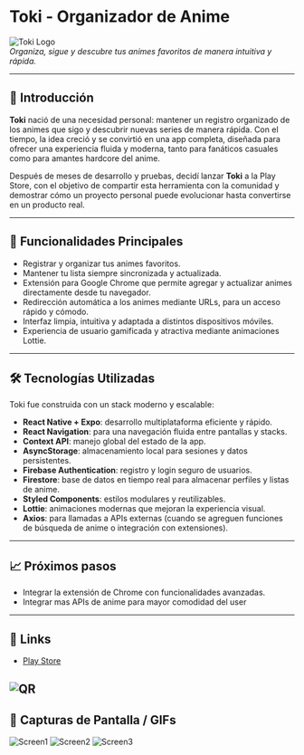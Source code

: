 # Toki - Organizador de Anime

![Toki Logo](assets/Logo/icon1.png)  
*Organiza, sigue y descubre tus animes favoritos de manera intuitiva y rápida.*

---

## 🚀 Introducción

**Toki** nació de una necesidad personal: mantener un registro organizado de los animes que sigo y descubrir nuevas series de manera rápida. Con el tiempo, la idea creció y se convirtió en una app completa, diseñada para ofrecer una experiencia fluida y moderna, tanto para fanáticos casuales como para amantes hardcore del anime.  

Después de meses de desarrollo y pruebas, decidí lanzar **Toki** a la Play Store, con el objetivo de compartir esta herramienta con la comunidad y demostrar cómo un proyecto personal puede evolucionar hasta convertirse en un producto real.

---

## 🎯 Funcionalidades Principales

- Registrar y organizar tus animes favoritos.  
- Mantener tu lista siempre sincronizada y actualizada.  
- Extensión para Google Chrome que permite agregar y actualizar animes directamente desde tu navegador.  
- Redirección automática a los animes mediante URLs, para un acceso rápido y cómodo.  
- Interfaz limpia, intuitiva y adaptada a distintos dispositivos móviles.  
- Experiencia de usuario gamificada y atractiva mediante animaciones Lottie.  

---

## 🛠 Tecnologías Utilizadas

Toki fue construida con un stack moderno y escalable:

- **React Native + Expo**: desarrollo multiplataforma eficiente y rápido.  
- **React Navigation**: para una navegación fluida entre pantallas y stacks.  
- **Context API**: manejo global del estado de la app.  
- **AsyncStorage**: almacenamiento local para sesiones y datos persistentes.  
- **Firebase Authentication**: registro y login seguro de usuarios.  
- **Firestore**: base de datos en tiempo real para almacenar perfiles y listas de anime.  
- **Styled Components**: estilos modulares y reutilizables.  
- **Lottie**: animaciones modernas que mejoran la experiencia visual.  
- **Axios**: para llamadas a APIs externas (cuando se agreguen funciones de búsqueda de anime o integración con extensiones).  

---

## 📈 Próximos pasos

- Integrar la extensión de Chrome con funcionalidades avanzadas.  
- Integrar mas APIs de anime para mayor comodidad del user

---

## 🔗 Links

- [Play Store](https://play.google.com/store/apps/details?id=com.omarbonilla.TOKI_V3&hl=en)

![QR](assets/QR/TokiQR.png) 
---

## 🎨 Capturas de Pantalla / GIFs

![Screen1](assets/Screens//Frame%2034.png)
![Screen2](assets/Screens/Frame%2035.png)
![Screen3](assets/screens/Frame%2036.png)